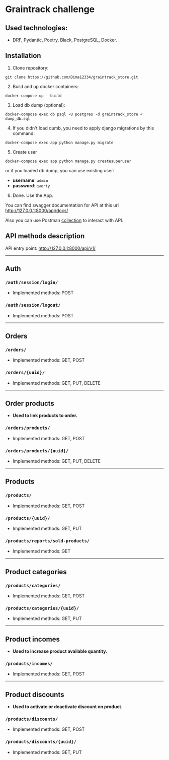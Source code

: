 # Graintrack challenge

## Used technologies:
- DRF, Pydantic, Poetry, Black, PostgreSQL, Docker.

## Installation
1. Clone repository:
```
git clone https://github.com/Dima12334/graintrack_store.git
```
2. Build and up docker containers:
```
docker-compose up --build
```
3. Load db dump (optional):
```
docker-compose exec db psql -U postgres -d graintrack_store < dump_db.sql
```
4. If you didn't load dumb, you need to apply django migrations by this command:
```
docker-compose exec app python manage.py migrate
```
5. Create user
```
docker-compose exec app python manage.py createsuperuser
```
or if you loaded db dump, you can use existing user:
* **username**: ```admin```
* **password**: ```qwerty```
6. Done. Use the App.

You can find swagger documentation for API at this url http://127.0.0.1:8000/api/docs/

Also you can use Postman [collection](https://elements.getpostman.com/redirect?entityId=25524341-3da7f851-2949-42d0-a6fc-a662c3edc0a6&entityType=collection) to interact with API.

## API methods description

API entry point: http://127.0.0.1:8000/api/v1/

---
## Auth

### `/auth/session/login/`
-  Implemented methods: POST

### `/auth/session/logout/`
-  Implemented methods: POST

---
## Orders
### `/orders/`
- Implemented methods: GET, POST

### `/orders/{uuid}/`
- Implemented methods: GET, PUT, DELETE

---
## Order products
*  **Used to link products to order.**

### `/orders/products/`
- Implemented methods: GET, POST

### `/orders/products/{uuid}/`
- Implemented methods: GET, PUT, DELETE

---
## Products
### `/products/`
- Implemented methods: GET, POST

### `/products/{uuid}/`
- Implemented methods: GET, PUT

### `/products/reports/sold-products/`
- Implemented methods: GET

---
## Product categories
### `/products/categories/`
- Implemented methods: GET, POST

### `/products/categories/{uuid}/`
- Implemented methods: GET, PUT

---
## Product incomes
* **Used to increase product available quantity.**
### `/products/incomes/`
- Implemented methods: GET, POST

---
## Product discounts
* **Used to activate or deactivate discount on product.**
### `/products/discounts/`
- Implemented methods: GET, POST

### `/products/discounts/{uuid}/`
- Implemented methods: GET, PUT

